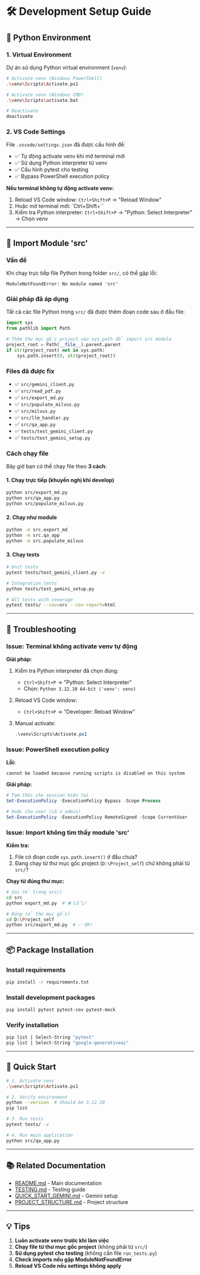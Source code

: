 # 🛠️ Development Setup Guide

## 🐍 Python Environment

### 1. Virtual Environment

Dự án sử dụng Python virtual environment (`venv`):

```bash
# Activate venv (Windows PowerShell)
.\venv\Scripts\Activate.ps1

# Activate venv (Windows CMD)
.\venv\Scripts\activate.bat

# Deactivate
deactivate
```

### 2. VS Code Settings

File `.vscode/settings.json` đã được cấu hình để:
- ✅ Tự động activate venv khi mở terminal mới
- ✅ Sử dụng Python interpreter từ venv
- ✅ Cấu hình pytest cho testing
- ✅ Bypass PowerShell execution policy

**Nếu terminal không tự động activate venv:**
1. Reload VS Code window: `Ctrl+Shift+P` → "Reload Window"
2. Hoặc mở terminal mới: `Ctrl+Shift+\``
3. Kiểm tra Python interpreter: `Ctrl+Shift+P` → "Python: Select Interpreter" → Chọn venv

---

## 📂 Import Module 'src'

### Vấn đề

Khi chạy trực tiếp file Python trong folder `src/`, có thể gặp lỗi:
```
ModuleNotFoundError: No module named 'src'
```

### Giải pháp đã áp dụng

Tất cả các file Python trong `src/` đã được thêm đoạn code sau ở đầu file:

```python
import sys
from pathlib import Path

# Thêm thư mục gốc project vào sys.path để import src module
project_root = Path(__file__).parent.parent
if str(project_root) not in sys.path:
    sys.path.insert(0, str(project_root))
```

### Files đã được fix

- ✅ `src/gemini_client.py`
- ✅ `src/read_pdf.py`
- ✅ `src/export_md.py`
- ✅ `src/populate_milvus.py`
- ✅ `src/milvus.py`
- ✅ `src/llm_handler.py`
- ✅ `src/qa_app.py`
- ✅ `tests/test_gemini_client.py`
- ✅ `tests/test_gemini_setup.py`

### Cách chạy file

Bây giờ bạn có thể chạy file theo **3 cách**:

#### 1. Chạy trực tiếp (khuyến nghị khi develop)
```bash
python src/export_md.py
python src/qa_app.py
python src/populate_milvus.py
```

#### 2. Chạy như module
```bash
python -m src.export_md
python -m src.qa_app
python -m src.populate_milvus
```

#### 3. Chạy tests
```bash
# Unit tests
pytest tests/test_gemini_client.py -v

# Integration tests
python tests/test_gemini_setup.py

# All tests with coverage
pytest tests/ --cov=src --cov-report=html
```

---

## 🔧 Troubleshooting

### Issue: Terminal không activate venv tự động

**Giải pháp:**
1. Kiểm tra Python interpreter đã chọn đúng:
   - `Ctrl+Shift+P` → "Python: Select Interpreter"
   - Chọn: `Python 3.12.10 64-bit ('venv': venv)`

2. Reload VS Code window:
   - `Ctrl+Shift+P` → "Developer: Reload Window"

3. Manual activate:
   ```powershell
   .\venv\Scripts\Activate.ps1
   ```

### Issue: PowerShell execution policy

**Lỗi:**
```
cannot be loaded because running scripts is disabled on this system
```

**Giải pháp:**
```powershell
# Tạm thời cho session hiện tại
Set-ExecutionPolicy -ExecutionPolicy Bypass -Scope Process

# Hoặc cho user (cần admin)
Set-ExecutionPolicy -ExecutionPolicy RemoteSigned -Scope CurrentUser
```

### Issue: Import không tìm thấy module 'src'

**Kiểm tra:**
1. File có đoạn code `sys.path.insert()` ở đầu chưa?
2. Đang chạy từ thư mục gốc project (`D:\Project_self`) chứ không phải từ `src/`?

**Chạy từ đúng thư mục:**
```bash
# Sai (ở trong src/)
cd src
python export_md.py  # ❌ Lỗi!

# Đúng (ở thư mục gốc)
cd D:\Project_self
python src/export_md.py  # ✅ OK!
```

---

## 📦 Package Installation

### Install requirements
```bash
pip install -r requirements.txt
```

### Install development packages
```bash
pip install pytest pytest-cov pytest-mock
```

### Verify installation
```bash
pip list | Select-String "pytest"
pip list | Select-String "google-generativeai"
```

---

## 🎯 Quick Start

```bash
# 1. Activate venv
.\venv\Scripts\Activate.ps1

# 2. Verify environment
python --version  # Should be 3.12.10
pip list

# 3. Run tests
pytest tests/ -v

# 4. Run main application
python src/qa_app.py
```

---

## 📚 Related Documentation

- [README.md](../README.md) - Main documentation
- [TESTING.md](./TESTING.md) - Testing guide
- [QUICK_START_GEMINI.md](./QUICK_START_GEMINI.md) - Gemini setup
- [PROJECT_STRUCTURE.md](./PROJECT_STRUCTURE.md) - Project structure

---

## 💡 Tips

1. **Luôn activate venv trước khi làm việc**
2. **Chạy file từ thư mục gốc project** (không phải từ `src/`)
3. **Sử dụng pytest cho testing** (không cần file `run_tests.py`)
4. **Check imports nếu gặp ModuleNotFoundError**
5. **Reload VS Code nếu settings không apply**
